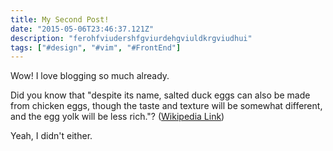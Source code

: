 ```yaml
---
title: My Second Post!
date: "2015-05-06T23:46:37.121Z"
description: "ferohfviudershfgviurdehgviuldkrgviudhui"
tags: ["#design", "#vim", "#FrontEnd"]
---
```


Wow! I love blogging so much already.

Did you know that "despite its name, salted duck eggs can also be made from
chicken eggs, though the taste and texture will be somewhat different, and the
egg yolk will be less rich."?
([Wikipedia Link](http://en.wikipedia.org/wiki/Salted_duck_egg))

Yeah, I didn't either.
